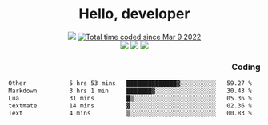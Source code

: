 # <div align='center' >Hello, developer</div>

<div align='center'>
  <a ><img src="https://img.shields.io/badge/dynamic/json?url=https%3A%2F%2Fapi.swo.moe%2Fstats%2Fgithub%2FFree-Aaron-Li&query=count&color=181717&label=GitHub&labelColor=282c34&logo=github&suffix=+follows&cacheSeconds=3600"></a>
  <a href="https://wakatime.com/@fe40087f-8eae-48dc-9950-ad0633db1591"><img src="https://wakatime.com/badge/user/fe40087f-8eae-48dc-9950-ad0633db1591.svg" alt="Total time coded since Mar 9 2022" /></a>
</div>
<div align='center'>
  <a><img src="https://img.shields.io/badge/Rookie-blue?style=plastic&logo=c&logoColor=blue&labelColor=F5B7DB"></a>
  <a><img src="https://img.shields.io/badge/Rookie-blue?style=plastic&logo=c%2B%2B&logoColor=blue&labelColor=F5B7DB"></a> 
  <a><img src="https://img.shields.io/badge/Rookie-blue?style=plastic&logo=python&logoColor=blue&labelColor=F5B7DB"></a> 
</div>

<div align='right'>
  <h3>Coding</h3>
</div>

<!--START_SECTION:waka-->

```txt
Other            5 hrs 53 mins   ██████████████▓░░░░░░░░░░   59.27 %
Markdown         3 hrs 1 min     ███████▓░░░░░░░░░░░░░░░░░   30.43 %
Lua              31 mins         █▒░░░░░░░░░░░░░░░░░░░░░░░   05.36 %
textmate         14 mins         ▓░░░░░░░░░░░░░░░░░░░░░░░░   02.36 %
Text             4 mins          ▒░░░░░░░░░░░░░░░░░░░░░░░░   00.83 %
```

<!--END_SECTION:waka-->




